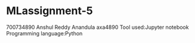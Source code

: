 # MLassignment-5
700734890 
Anshul Reddy Anandula
axa4890 
Tool used:Jupyter notebook 
Programming language:Python
